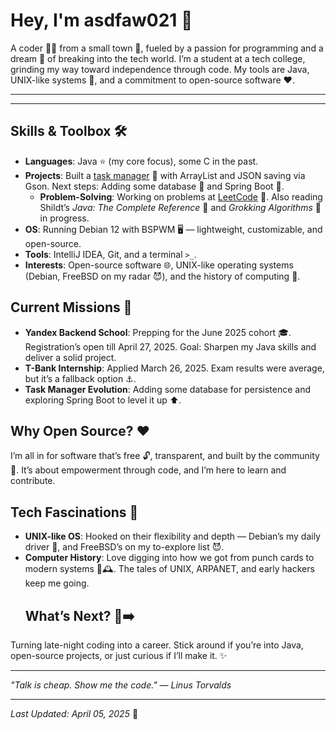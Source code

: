 # Hey, I'm asdfaw021 👋

A coder 👨‍💻 from a small town 📍, fueled by a passion for programming and a dream 🚀 of breaking into the tech world. I’m a student at a tech college, grinding my way toward independence through code. My tools are Java, UNIX-like systems 🐧, and a commitment to open-source software ❤️.

---
---

## Skills & Toolbox 🛠️

-   **Languages**: Java ⭐ (my core focus), some C in the past.
-   **Projects**: Built a [task manager](https://github.com/asdfaw021/taskmanager) 📁 with ArrayList and JSON saving via Gson. Next steps: Adding some database 💾 and Spring Boot 🌱.
    -   **Problem-Solving**: Working on problems at [LeetCode](https://leetcode.com/u/asdfaw021/) 🎯. Also reading Shildt’s *Java: The Complete Reference* 📖 and *Grokking Algorithms* 🧠 in progress.
-   **OS**: Running Debian 12 with BSPWM 🖥️ — lightweight, customizable, and open-source.
-   **Tools**: IntelliJ IDEA, Git, and a terminal `>_`.
-   **Interests**: Open-source software 🌐, UNIX-like operating systems (Debian, FreeBSD on my radar 😈), and the history of computing 📜.

## Current Missions 🎯

-   **Yandex Backend School**: Prepping for the June 2025 cohort 🎓. Registration’s open till April 27, 2025. Goal: Sharpen my Java skills and deliver a solid project.
-   **T-Bank Internship**: Applied March 26, 2025. Exam results were average, but it’s a fallback option ⚓.
-   **Task Manager Evolution**: Adding some database for persistence and exploring Spring Boot to level it up ⬆️.

## Why Open Source? ❤️

I’m all in for software that’s free 🔓, transparent, and built by the community 🤝. It’s about empowerment through code, and I’m here to learn and contribute.

## Tech Fascinations 🤩

-   **UNIX-like OS**: Hooked on their flexibility and depth — Debian’s my daily driver 🐧, and FreeBSD’s on my to-explore list 😈.
-   **Computer History**: Love digging into how we got from punch cards to modern systems 💾🕰️. The tales of UNIX, ARPANET, and early hackers keep me going.
    ## What’s Next? 🤔➡️

Turning late-night coding into a career. Stick around if you’re into Java, open-source projects, or just curious if I’ll make it. ✨

---

*"Talk is cheap. Show me the code." — Linus Torvalds*

---

*Last Updated: April 05, 2025* 📅
